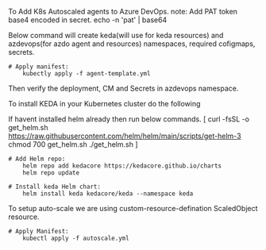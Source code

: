 To Add K8s Autoscaled agents to Azure DevOps.
note: Add PAT token base4 encoded in secret.
echo -n 'pat' | base64

Below command will create keda(will use for keda resources) and azdevops(for azdo agent and resources) namespaces, required cofigmaps, secrets. 

    # Apply manifest:
        kubectly apply -f agent-template.yml    


Then verify the deployment, CM and Secrets in azdevops namespace.


To install KEDA in your Kubernetes cluster do the following

If havent installed helm already then run below commands. 
[
curl -fsSL -o get_helm.sh https://raw.githubusercontent.com/helm/helm/main/scripts/get-helm-3
chmod 700 get_helm.sh
./get_helm.sh
]

    # Add Helm repo:
        helm repo add kedacore https://kedacore.github.io/charts
        helm repo update

    # Install keda Helm chart:
        helm install keda kedacore/keda --namespace keda

To setup auto-scale we are using custom-resource-defination ScaledObject resource.

    # Apply Manifest:
        kubectl apply -f autoscale.yml 